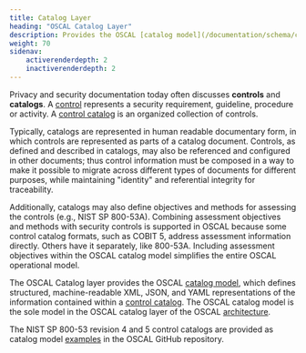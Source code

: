 ```yaml
---
title: Catalog Layer
heading: "OSCAL Catalog Layer"
description: Provides the OSCAL [catalog model](/documentation/schema/catalog-layer/catalog/), which represents a [control catalog](/learnmore/concepts/catalog/).
weight: 70
sidenav:
    activerenderdepth: 2
    inactiverenderdepth: 2
---
```


Privacy and security documentation today often discusses **controls** and **catalogs**. A [control](/learnmore/concepts/control/) represents a security requirement, guideline, procedure or activity. A [control catalog](/learnmore/concepts/catalog/) is an organized collection of controls.

Typically, catalogs are represented in human readable documentary form, in which controls are represented as parts of a catalog document. Controls, as defined and described in catalogs, may also be referenced and configured in other documents; thus control information must be composed in a way to make it possible to migrate across different types of documents for different purposes, while maintaining "identity" and referential integrity for traceability.

Additionally, catalogs may also define objectives and methods for assessing the controls (e.g., NIST SP 800-53A). Combining assessment objectives and methods with security controls is supported in OSCAL because some control catalog formats, such as COBIT 5, address assessment information directly. Others have it separately, like 800-53A. Including assessment objectives within the OSCAL catalog model simplifies the entire OSCAL operational model.

The OSCAL Catalog layer provides the OSCAL [catalog model](catalog/), which defines structured, machine-readable XML, JSON, and YAML representations of the information contained within a [control catalog](/learnmore/architecture/catalog/). The OSCAL catalog model is the sole model in the OSCAL catalog layer of the OSCAL [architecture](/learnmore/architecture/).

The NIST SP 800-53 revision 4 and 5 control catalogs are provided as catalog model [examples](https://github.com/usnistgov/OSCAL/blob/master/content/nist.gov/SP800-53/) in the OSCAL GitHub repository.

